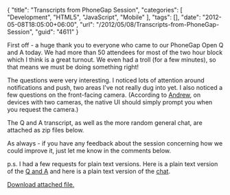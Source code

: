 {
	"title": "Transcripts from PhoneGap Session",
	"categories": [
		"Development",
		"HTML5",
		"JavaScript",
		"Mobile"
	],
	"tags": [],
	"date": "2012-05-08T18:05:00+06:00",
	"url": "/2012/05/08/Transcripts-from-PhoneGap-Session",
	"guid": "4611"
}

First off - a huge thank you to everyone who came to our PhoneGap Open Q and A today. We had more than 50 attendees for most of the two hour block which I think is a great turnout. We even had a troll (for a few minutes), so that means we must be doing something right!

The questions were very interesting. I noticed lots of attention around notifications and push, two areas I've not really dug into yet. I also noticed a few questions on the front-facing camera. (According to <a href="http://www.tricedesigns.com/">Andrew</a>, on devices with two cameras, the native UI should simply prompt you when you request the camera.) 

The Q and A transcript, as well as the more random general chat, are attached as zip files below. 

As always - if you have any feedback about the session concerning how we could improve it, just let me know in the comments below.

p.s. I had a few requests for plain text versions. Here is a plain text version of the <a href="https://gist.github.com/2640834">Q and A</a> and here is a plain text version of the <a href="https://gist.github.com/2640847">chat</a>.<p><a href='enclosures/C%3A%5Chosts%5C2012%2Eraymondcamden%2Ecom%5Cenclosures%2Fsessionlogs%2Ezip'>Download attached file.</a></p>